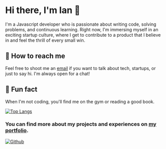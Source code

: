# Hi there, I'm Ian 👋

I'm a Javascript developer who is passionate about writing code, solving problems, and continuous learning. Right now, I'm immersing myself in an exciting startup culture, where I get to contribute to a product that I believe in and feel the thrill of every small win.

## 🤝 How to reach me

Feel free to shoot me an [email](mailto:ianduhamelhayes@gmail.com) if you want to talk about tech, startups, or just to say hi. I'm always open for a chat!

## 🎯 Fun fact

When I'm not coding, you'll find me on the gym or reading a good book.

[![Top Langs](https://github-readme-stats.vercel.app/api/top-langs/?username=Ianduha13&layout=donut&theme=dark)](https://github.com/anuraghazra/github-readme-stats)

### You can find more about my projects and experiences on [my portfolio](https://www.ianduhamel.vercel.app/).
[![Github](https://img.shields.io/github/followers/Ianduha13?label=follow&style=social)](https://github.com/Ianduha13)
